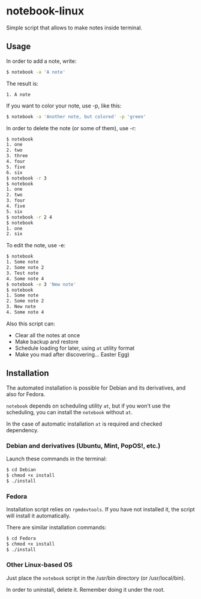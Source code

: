 # notebook-linux
Simple script that allows to make notes inside terminal.

## Usage
In order to add a note, write:
```bash
$ notebook -a 'A note'
```
The result is:
```
1. A note
```
If you want to color your note, use -p, like this:
```bash
$ notebook -a 'Another note, but colored' -p 'green'
```
In order to delete the note (or some of them), use -r:
```bash
$ notebook
1. one
2. two
3. three
4. four
5. five
6. six
$ notebook -r 3
$ notebook
1. one
2. two
3. four
4. five
5. six
$ notebook -r 2 4
$ notebook
1. one
2. six
```
To edit the note, use -e:
```bash
$ notebook
1. Some note
2. Some note 2
3. Test note
4. Some note 4
$ notebook -e 3 'New note'
$ notebook
1. Some note
2. Some note 2
3. New note
4. Some note 4
```
Also this script can:
* Clear all the notes at once
* Make backup and restore
* Schedule loading for later, using `at` utility format
* Make you mad after discovering... Easter Egg)

## Installation
The automated installation is possible for Debian and its derivatives, and also for Fedora.

`notebook` depends on scheduling utility `at`, but if you won't use the
scheduling, you can install the `notebook` without `at`.

In the case of automatic installation `at` is required and checked dependency.

### Debian and derivatives (Ubuntu, Mint, PopOS!, etc.)
Launch these commands in the terminal:
```bash
$ cd Debian
$ chmod +x install
$ ./install
```
### Fedora
Installation script relies on `rpmdevtools`. If you have not installed it, the script will install 
it automatically.

There are similar installation commands:
```bash
$ cd Fedora
$ chmod +x install
$ ./install
```
### Other Linux-based OS
Just place the `notebook` script in the /usr/bin directory (or /usr/local/bin).

In order to uninstall, delete it. Remember doing it under the root.

